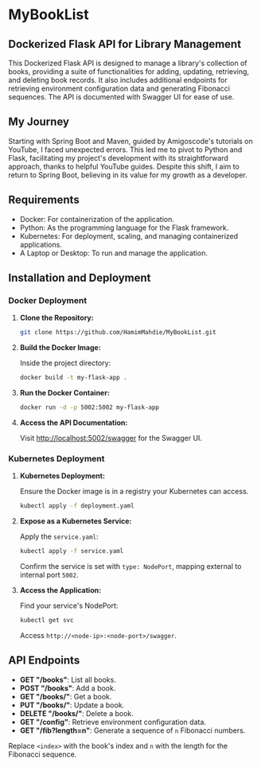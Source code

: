 
# MyBookList

## Dockerized Flask API for Library Management

This Dockerized Flask API is designed to manage a library's collection of books, providing a suite of functionalities for adding, updating, retrieving, and deleting book records. It also includes additional endpoints for retrieving environment configuration data and generating Fibonacci sequences. The API is documented with Swagger UI for ease of use.

## My Journey

Starting with Spring Boot and Maven, guided by Amigoscode's tutorials on YouTube, I faced unexpected errors. This led me to pivot to Python and Flask, facilitating my project's development with its straightforward approach, thanks to helpful YouTube guides. Despite this shift, I aim to return to Spring Boot, believing in its value for my growth as a developer.

## Requirements

- Docker: For containerization of the application.
- Python: As the programming language for the Flask framework.
- Kubernetes: For deployment, scaling, and managing containerized applications.
- A Laptop or Desktop: To run and manage the application.

## Installation and Deployment

### Docker Deployment

1. **Clone the Repository:**

   ```sh
   git clone https://github.com/HamimMahdie/MyBookList.git
   ```

2. **Build the Docker Image:**

   Inside the project directory:

   ```sh
   docker build -t my-flask-app .
   ```

3. **Run the Docker Container:**

   ```sh
   docker run -d -p 5002:5002 my-flask-app
   ```

4. **Access the API Documentation:**

   Visit [http://localhost:5002/swagger](http://localhost:5002/swagger) for the Swagger UI.

### Kubernetes Deployment

1. **Kubernetes Deployment:**

   Ensure the Docker image is in a registry your Kubernetes can access.

   ```sh
   kubectl apply -f deployment.yaml
   ```

2. **Expose as a Kubernetes Service:**

   Apply the `service.yaml`:

   ```sh
   kubectl apply -f service.yaml
   ```

   Confirm the service is set with `type: NodePort`, mapping external to internal port `5002`.

3. **Access the Application:**

   Find your service's NodePort:

   ```sh
   kubectl get svc
   ```

   Access `http://<node-ip>:<node-port>/swagger`.

## API Endpoints

- **GET "/books"**: List all books.
- **POST "/books"**: Add a book.
- **GET "/books/<index>"**: Get a book.
- **PUT "/books/<index>"**: Update a book.
- **DELETE "/books/<index>"**: Delete a book.
- **GET "/config"**: Retrieve environment configuration data.
- **GET "/fib?length=n"**: Generate a sequence of `n` Fibonacci numbers.

Replace `<index>` with the book's index and `n` with the length for the Fibonacci sequence.
```
